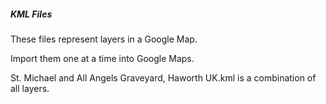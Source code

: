 ##### KML Files

These files represent layers in a Google Map.

Import them one at a time into Google Maps.

St. Michael and All Angels Graveyard, Haworth UK.kml is a combination of all layers.
